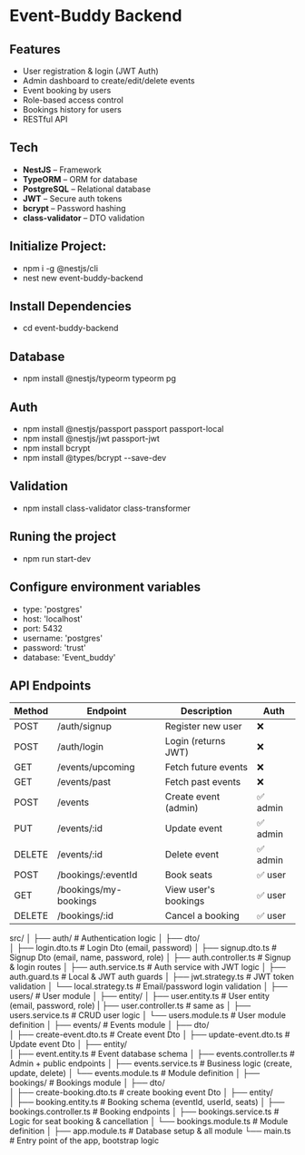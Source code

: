 # Event-Buddy Backend
## Features

- User registration & login (JWT Auth)
- Admin dashboard to create/edit/delete events
- Event booking by users
- Role-based access control
- Bookings history for users
- RESTful API

## Tech

- **NestJS** – Framework
- **TypeORM** – ORM for database
- **PostgreSQL** – Relational database
- **JWT** – Secure auth tokens
- **bcrypt** – Password hashing
- **class-validator** – DTO validation
  
## Initialize Project:
- npm i -g @nestjs/cli
- nest new event-buddy-backend
## Install Dependencies
- cd event-buddy-backend
## Database
- npm install @nestjs/typeorm typeorm pg
## Auth
- npm install @nestjs/passport passport passport-local
- npm install @nestjs/jwt passport-jwt
- npm install bcrypt
- npm install @types/bcrypt --save-dev
## Validation
- npm install class-validator class-transformer
## Runing the project
- npm run start-dev
  
## Configure environment variables
-  type: 'postgres'
-  host: 'localhost'
-  port: 5432
-  username: 'postgres'
-  password: 'trust'
-  database: 'Event_buddy'
## API Endpoints

| Method | Endpoint                 | Description           | Auth     |
|--------|--------------------------|------------------------|----------|
| POST   | /auth/signup             | Register new user      | ❌       |
| POST   | /auth/login              | Login (returns JWT)    | ❌       |
| GET    | /events/upcoming         | Fetch future events    | ❌       |
| GET    | /events/past             | Fetch past events      | ❌       |
| POST   | /events                  | Create event (admin)   | ✅ admin |
| PUT    | /events/:id              | Update event           | ✅ admin |
| DELETE | /events/:id              | Delete event           | ✅ admin |
| POST   | /bookings/:eventId       | Book seats             | ✅ user  |
| GET    | /bookings/my-bookings    | View user's bookings   | ✅ user  |
| DELETE | /bookings/:id            | Cancel a booking       | ✅ user  |


src/
│
├── auth/             # Authentication logic
│   ├── dto/  
│        ├── login.dto.ts         # Login Dto (email, password)
│        ├── signup.dto.ts        # Signup Dto (email, name, password, role)
│   ├── auth.controller.ts        # Signup & login routes
│   ├── auth.service.ts           # Auth service with JWT logic
│   ├── auth.guard.ts             # Local & JWT auth guards
│   ├── jwt.strategy.ts           # JWT token validation
│   └── local.strategy.ts         # Email/password login validation
│
├── users/            # User module
│   ├── entity/ 
│       ├── user.entity.ts       # User entity (email, password, role)
|   ├── user.controller.ts       # same as
│   ├── users.service.ts         # CRUD user logic
│   └── users.module.ts          # User module definition
│
├── events/           # Events module
│   ├── dto/  
│        ├── create-event.dto.ts         # Create event Dto
│        ├── update-event.dto.ts         # Update event Dto
│   ├── entity/  
│        ├── event.entity.ts             # Event database schema
│   ├── events.controller.ts             # Admin + public endpoints
│   ├── events.service.ts                # Business logic (create, update, delete)
│   └── events.module.ts                 # Module definition
│
├── bookings/         # Bookings module
│   ├── dto/  
│        ├── create-booking.dto.ts       # create booking event Dto
│   ├── entity/  
│       ├── booking.entity.ts            # Booking schema (eventId, userId, seats)
│   ├── bookings.controller.ts           # Booking endpoints
│   ├── bookings.service.ts              # Logic for seat booking & cancellation
│   └── bookings.module.ts               # Module definition
│
├── app.module.ts     # Database setup & all module
└── main.ts           # Entry point of the app, bootstrap logic




